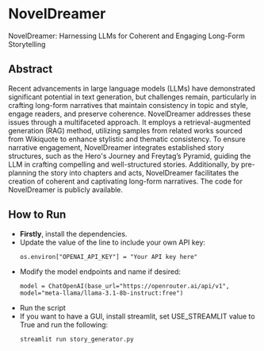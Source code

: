# NovelDreamer
NovelDreamer: Harnessing LLMs for Coherent and Engaging Long-Form Storytelling

## Abstract
Recent advancements in large language models (LLMs) have demonstrated significant potential in text generation, but challenges remain, particularly in crafting long-form narratives that maintain consistency in topic and style, engage readers, and preserve coherence. NovelDreamer addresses these issues through a multifaceted approach. It employs a retrieval-augmented generation (RAG) method, utilizing samples from related works sourced from Wikiquote to enhance stylistic and thematic consistency. To ensure narrative engagement, NovelDreamer integrates established story structures, such as the Hero's Journey and Freytag’s Pyramid, guiding the LLM in crafting compelling and well-structured stories. Additionally, by pre-planning the story into chapters and acts, NovelDreamer facilitates the creation of coherent and captivating long-form narratives. The code for NovelDreamer is publicly available.


## How to Run
- **Firstly**, install the dependencies.
- Update the value of the line to include your own API key:
  ```
  os.environ["OPENAI_API_KEY"] = "Your API key here"
  ```
- Modify the model endpoints and name if desired:
  ```
  model = ChatOpenAI(base_url="https://openrouter.ai/api/v1", model="meta-llama/llama-3.1-8b-instruct:free")
  ```
- Run the script
- If you want to have a GUI, install streamlit, set USE_STREAMLIT value to True and run the following:
  ```
  streamlit run story_generator.py
  ```
